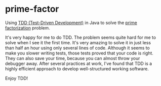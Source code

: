prime-factor
============

Using [TDD (Test-Driven Development)](http://en.wikipedia.org/wiki/Test-driven_development) in Java to solve the [prime factorization](http://en.wikipedia.org/wiki/Prime_factor) problem.

It's very happy for me to do TDD. The problem seems quite hard for me to solve when I see it the first time. It's very amazing to solve it in just less than half an hour using only several lines of code. Although it seems to make you slower writing tests, those tests proved that your code is right. They can also save your time, because you can almost throw your debugger away. After several practices at work, I've found that TDD is a highly efficient approach to develop well-structured working software.

Enjoy TDD!
